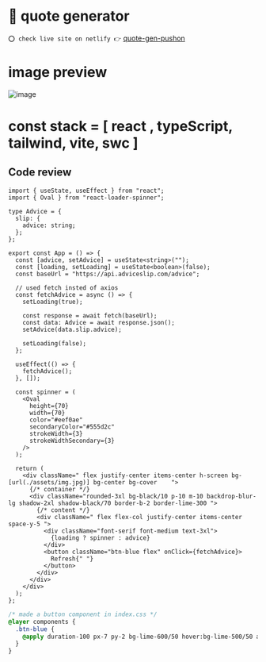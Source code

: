 # 🦉 quote generator

`⭕ check live site on netlify 👉` [quote-gen-pushon](https://quote-gen-pushon.netlify.app/)

# image preview

![image](https://user-images.githubusercontent.com/50992812/211479217-40d02935-1ced-4073-8dad-caf8a4e6af1d.png)

# const stack = [ react , typeScript, tailwind, vite, swc ]

## Code review

```tsx
import { useState, useEffect } from "react";
import { Oval } from "react-loader-spinner";

type Advice = {
  slip: {
    advice: string;
  };
};

export const App = () => {
  const [advice, setAdvice] = useState<string>("");
  const [loading, setLoading] = useState<boolean>(false);
  const baseUrl = "https://api.adviceslip.com/advice";

  // used fetch insted of axios
  const fetchAdvice = async () => {
    setLoading(true);

    const response = await fetch(baseUrl);
    const data: Advice = await response.json();
    setAdvice(data.slip.advice);

    setLoading(false);
  };

  useEffect(() => {
    fetchAdvice();
  }, []);

  const spinner = (
    <Oval
      height={70}
      width={70}
      color="#eef0ae"
      secondaryColor="#555d2c"
      strokeWidth={3}
      strokeWidthSecondary={3}
    />
  );

  return (
    <div className=" flex justify-center items-center h-screen bg-[url(./assets/img.jpg)] bg-center bg-cover	">
      {/* container */}
      <div className="rounded-3xl bg-black/10 p-10 m-10 backdrop-blur-lg shadow-2xl shadow-black/70 border-b-2 border-lime-300 ">
        {/* content */}
        <div className=" flex flex-col justify-center items-center space-y-5 ">
          <div className="font-serif font-medium text-3xl">
            {loading ? spinner : advice}
          </div>
          <button className="btn-blue flex" onClick={fetchAdvice}>
            Refresh{" "}
          </button>
        </div>
      </div>
    </div>
  );
};
```

```css
/* made a button component in index.css */
@layer components {
  .btn-blue {
    @apply duration-100 px-7 py-2 bg-lime-600/50 hover:bg-lime-500/50 active:bg-lime-600/50 rounded-xl text-xl capitalize outline-none border-none backdrop-blur-lg;
  }
}
```
